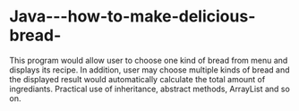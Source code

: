 # Java---how-to-make-delicious-bread-
This program would allow user to choose one kind of bread from menu and displays its recipe. In addition, user may choose multiple kinds of bread and the displayed result would automatically calculate the total amount of ingrediants. Practical use of inheritance, abstract methods, ArrayList and so on.

